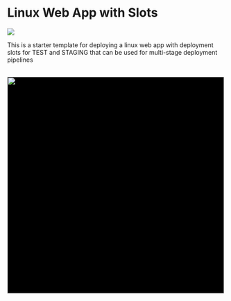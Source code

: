 # Linux Web App with Slots

<a href="https://portal.azure.com/#create/Microsoft.Template/uri/https%3A%2F%2Fraw.githubusercontent.com%2Fmbenko%2FbenkoArm%2Fmaster%2F106-AzureVMCore%2FAzureVMCore.json" target="_blank">
    <img src="http://azuredeploy.net/deploybutton.png"/>
</a>

This is a starter template for deploying a linux web app with deployment slots for TEST and STAGING that can be used for multi-stage deployment pipelines

<br/>
<img src="LinuxWebAppWithSlots.png" style="width:500px;background-color:black;border-color:navy;border:1px;" class="img img-responsive" />

